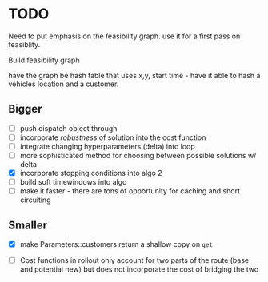 # TODO

Need to put emphasis on the feasibility graph. use it for a first pass on feasiblity.

Build feasibility graph

have the graph be hash table that uses x,y, start time - have it able to hash
a vehicles location and a customer.  


## Bigger
- [ ] push dispatch object through
- [ ] incorporate *robustness* of solution into the cost function
- [ ] integrate changing hyperparameters (delta) into loop
- [ ] more sophisticated method for choosing between possible solutions w/ delta
- [x] incorporate stopping conditions into algo 2
- [ ] build soft timewindows into algo
- [ ] make it faster - there are tons of opportunity for caching and short circuiting

## Smaller
- [x] make Parameters::customers return a shallow copy on `get`
- [ ] Cost functions in rollout only account for two parts of the route 
(base and potential new) but does not incorporate the cost of bridging the two


